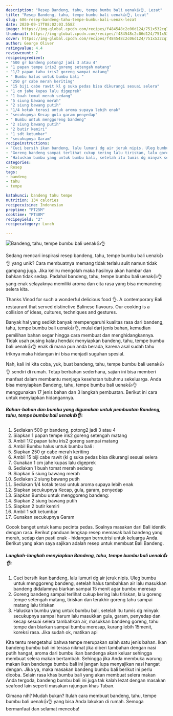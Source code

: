 ```yaml
---
description: "Resep Bandeng, tahu, tempe bumbu bali uenak👍👌, Lezat"
title: "Resep Bandeng, tahu, tempe bumbu bali uenak👍👌, Lezat"
slug: 686-resep-bandeng-tahu-tempe-bumbu-bali-uenak-lezat
date: 2020-09-17T08:02:03.558Z
image: https://img-global.cpcdn.com/recipes/f484548c2c06d124/751x532cq70/bandeng-tahu-tempe-bumbu-bali-uenak👍👌-foto-resep-utama.jpg
thumbnail: https://img-global.cpcdn.com/recipes/f484548c2c06d124/751x532cq70/bandeng-tahu-tempe-bumbu-bali-uenak👍👌-foto-resep-utama.jpg
cover: https://img-global.cpcdn.com/recipes/f484548c2c06d124/751x532cq70/bandeng-tahu-tempe-bumbu-bali-uenak👍👌-foto-resep-utama.jpg
author: George Oliver
ratingvalue: 4.4
reviewcount: 7
recipeingredient:
- "500 gr bandeng potong2 jadi 3 atau 4"
- "1 papan tempe iris2 goreng setengah matang"
- "1/2 papan tahu iris2 goreng sampai matang"
- " Bumbu halus untuk bumbu bali "
- "250 gr cabe merah keriting"
- "15 biji cabe rawit kl g suka pedas bisa dikurangi sesuai selera"
- "1 cm jahe kupas lalu digeprek"
- "1 buah tomat merah sedang"
- "5 siung bawang merah"
- "2 siung bawang putih"
- "1/4 kotak terasi untuk aroma supaya lebih enak"
- "secukupnya Kecap gula garam penyedap"
- " Bumbu untuk menggoreng bandeng"
- "2 siung bawang putih"
- "2 butir kemiri"
- "1 sdt ketumbar"
- "secukupnya Garam"
recipeinstructions:
- "Cuci bersih ikan bandeng, lalu lumuri dg air jeruk nipis. Uleg bumbu untuk menggoreng bandeng, setelah halus tambahkan air lalu masukkan bandeng didalamnya biarkan sampai 15 menit agar bumbu meresap"
- "Goreng bandeng sampai terlihat cukup kering lalu tiriskan, lalu goreng tempe setengah matang, tiriskan dan terakhir goreng tahu sampai matang lalu tiriskan"
- "Haluskan bumbu yang untuk bumbu bali, setelah itu tumis dg minyak secukupnya sampai harum lalu masukkan gula, garam, penyedap dan kecap sesuai selera tambahkan air, masukkan bandeng goreng, tahu tempe dan biarkan sampai bumbu meresap, kurang lebih 15menit, koreksi rasa. Jika sudah ok, matikan api"
categories:
- Resep
tags:
- bandeng
- tahu
- tempe

katakunci: bandeng tahu tempe 
nutrition: 134 calories
recipecuisine: Indonesian
preptime: "PT25M"
cooktime: "PT48M"
recipeyield: "2"
recipecategory: Lunch

---
```



![Bandeng, tahu, tempe bumbu bali uenak👍👌](https://img-global.cpcdn.com/recipes/f484548c2c06d124/751x532cq70/bandeng-tahu-tempe-bumbu-bali-uenak👍👌-foto-resep-utama.jpg)

Sedang mencari inspirasi resep bandeng, tahu, tempe bumbu bali uenak👍👌 yang unik? Cara membuatnya memang tidak terlalu sulit namun tidak gampang juga. Jika keliru mengolah maka hasilnya akan hambar dan bahkan tidak sedap. Padahal bandeng, tahu, tempe bumbu bali uenak👍👌 yang enak selayaknya memiliki aroma dan cita rasa yang bisa memancing selera kita.

Thanks Vinod for such a wonderful delicious food 👌. A contemporary Bali restaurant that served distinctive Balinese flavours. Our cooking is a collision of ideas, cultures, techniques and gestures.

Banyak hal yang sedikit banyak mempengaruhi kualitas rasa dari bandeng, tahu, tempe bumbu bali uenak👍👌, mulai dari jenis bahan, kemudian pemilihan bahan segar hingga cara membuat dan menghidangkannya. Tidak usah pusing kalau hendak menyiapkan bandeng, tahu, tempe bumbu bali uenak👍👌 enak di mana pun anda berada, karena asal sudah tahu triknya maka hidangan ini bisa menjadi suguhan spesial.


Nah, kali ini kita coba, yuk, buat bandeng, tahu, tempe bumbu bali uenak👍👌 sendiri di rumah. Tetap berbahan sederhana, sajian ini bisa memberi manfaat dalam membantu menjaga kesehatan tubuhmu sekeluarga. Anda bisa menyiapkan Bandeng, tahu, tempe bumbu bali uenak👍👌 menggunakan 17 jenis bahan dan 3 langkah pembuatan. Berikut ini cara untuk menyiapkan hidangannya.

<!--inarticleads1-->

##### Bahan-bahan dan bumbu yang digunakan untuk pembuatan Bandeng, tahu, tempe bumbu bali uenak👍👌:

1. Sediakan 500 gr bandeng, potong2 jadi 3 atau 4
1. Siapkan 1 papan tempe iris2 goreng setengah matang
1. Ambil 1/2 papan tahu iris2 goreng sampai matang
1. Ambil  Bumbu halus untuk bumbu bali :
1. Siapkan 250 gr cabe merah keriting
1. Ambil 15 biji cabe rawit (kl g suka pedas bisa dikurangi sesuai selera
1. Gunakan 1 cm jahe kupas lalu digeprek
1. Sediakan 1 buah tomat merah sedang
1. Siapkan 5 siung bawang merah
1. Sediakan 2 siung bawang putih
1. Sediakan 1/4 kotak terasi untuk aroma supaya lebih enak
1. Siapkan secukupnya Kecap, gula, garam, penyedap
1. Siapkan  Bumbu untuk menggoreng bandeng:
1. Siapkan 2 siung bawang putih
1. Siapkan 2 butir kemiri
1. Ambil 1 sdt ketumbar
1. Gunakan secukupnya Garam


Cocok banget untuk kamu pecinta pedas. Soalnya masakan dari Bali identik dengan rasa. Berikut panduan lengkap resep memasak bali bandeng yang merah, sedap dan pasti enak - hidangan bernutrisi untuk keluarga Anda. Berikut yang akan saya sajikan adalah resep untuk membuat Bali Bandeng. 

<!--inarticleads2-->

##### Langkah-langkah menyiapkan Bandeng, tahu, tempe bumbu bali uenak👍👌:

1. Cuci bersih ikan bandeng, lalu lumuri dg air jeruk nipis. Uleg bumbu untuk menggoreng bandeng, setelah halus tambahkan air lalu masukkan bandeng didalamnya biarkan sampai 15 menit agar bumbu meresap
1. Goreng bandeng sampai terlihat cukup kering lalu tiriskan, lalu goreng tempe setengah matang, tiriskan dan terakhir goreng tahu sampai matang lalu tiriskan
1. Haluskan bumbu yang untuk bumbu bali, setelah itu tumis dg minyak secukupnya sampai harum lalu masukkan gula, garam, penyedap dan kecap sesuai selera tambahkan air, masukkan bandeng goreng, tahu tempe dan biarkan sampai bumbu meresap, kurang lebih 15menit, koreksi rasa. Jika sudah ok, matikan api


Kita tentu mengetahui bahwa tempe merupakan salah satu jenis bahan. Ikan bandeng bumbu bali ini terasa nikmat jika diberi tambahan dengan nasi putih hangat, aroma dari bumbu ikan bandenga akan keluar sehingga membuat selera makan bertambah. Sehingga jika Anda membuka warung makan ikan bandenga bumbu bali ini jangan lupa menyajikan nasi hangat dengan. Jika ya, maka masakan bandeng bumbu bali berikut ini perlu dicoba. Selain rasa khas bumbu bali yang akan membuat selera makan Anda tergoda, bandeng bumbu bali ini juga tak kalah lezat dengan masakan seafood lain seperti masakan rajungan khas Tuban. 

Gimana nih? Mudah bukan? Itulah cara membuat bandeng, tahu, tempe bumbu bali uenak👍👌 yang bisa Anda lakukan di rumah. Semoga bermanfaat dan selamat mencoba!
